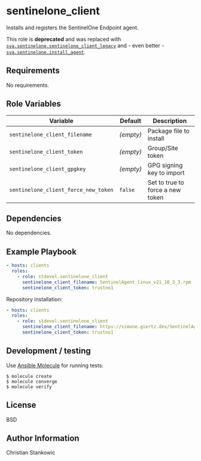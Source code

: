 # sentinelone_client

Installs and registers the SentinelOne Endpoint agent.

This role is **deprecated** and was replaced with [`sva.sentinelone.sentinelone_client_legacy`](https://galaxy.ansible.com/ui/repo/published/sva/sentinelone/content/role/sentinelone_client_legacy/) and - even better - [`sva.sentinelone.install_agent`](https://galaxy.ansible.com/ui/repo/published/sva/sentinelone/content/role/install_agent/).

## Requirements

No requirements.

## Role Variables

| Variable                             | Default   | Description                      |
| ------------------------------------ | --------- | -------------------------------- |
| `sentinelone_client_filename`        | *(empty)* | Package file to install          |
| `sentinelone_client_token`           | *(empty)* | Group/Site token                 |
| `sentinelone_client_gpgkey`          | *(empty)* | GPG signing key to import        |
| `sentinelone_client_force_new_token` | `false`   | Set to true to force a new token |

## Dependencies

No dependencies.

## Example Playbook

```yml
- hosts: clients
  roles:
    - role: stdevel.sentinelone_client
      sentinelone_client_filename: SentinelAgent_linux_v21_10_3_3.rpm
      sentinelone_client_token: trustno1
```

Repository installation:

```yml
- hosts: clients
  roles:
    - role: stdevel.sentinelone_client
      sentinelone_client_filename: https://simone.giertz.dev/SentinelAgent_linux_v13_37.deb
      sentinelone_client_token: trustno1
```

## Development / testing

Use [Ansible Molecule](https://molecule.readthedocs.io/en/latest/index.html) for running tests:

```shell
$ molecule create
$ molecule converge
$ molecule verify
```

## License

BSD

## Author Information

Christian Stankowic
